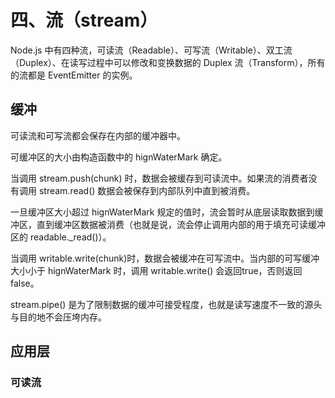 # 四、流（stream）
 
Node.js 中有四种流，可读流（Readable）、可写流（Writable）、双工流（Duplex）、在读写过程中可以修改和变换数据的 Duplex 流（Transform），所有的流都是 EventEmitter 的实例。

## 缓冲

可读流和可写流都会保存在内部的缓冲器中。

可缓冲区的大小由构造函数中的 hignWaterMark 确定。

当调用 stream.push(chunk) 时，数据会被缓存到可读流中。如果流的消费者没有调用 stream.read() 数据会被保存到内部队列中直到被消费。

一旦缓冲区大小超过 hignWaterMark 规定的值时，流会暂时从底层读取数据到缓冲区，直到缓冲区数据被消费（也就是说，流会停止调用内部的用于填充可读缓冲区的 readable._read()）。

当调用 writable.write(chunk)时，数据会被缓冲在可写流中。当内部的可写缓冲大小小于 hignWaterMark 时，调用 writable.write() 会返回true，否则返回false。

stream.pipe() 是为了限制数据的缓冲可接受程度，也就是读写速度不一致的源头与目的地不会压垮内存。

## 应用层

### 可读流


